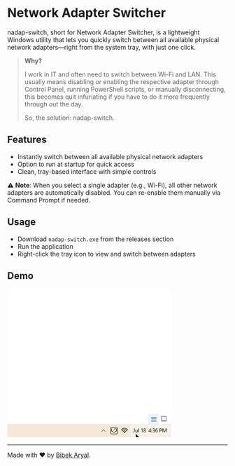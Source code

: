 # Network Adapter Switcher

nadap-switch, short for Network Adapter Switcher, is a lightweight Windows utility that lets you quickly switch between all available physical network adapters—right from the system tray, with just one click.

> **Why?**
>
> I work in IT and often need to switch between Wi-Fi and LAN. This usually means disabling or enabling the respective adapter through Control Panel, running PowerShell scripts, or manually disconnecting, this becomes quit infuriating if you have to do it more frequently through out the day.
>
> So, the solution: nadap-switch.

## Features

- Instantly switch between all available physical network adapters
- Option to run at startup for quick access
- Clean, tray-based interface with simple controls

⚠️ **Note**: When you select a single adapter (e.g., Wi-Fi), all other network adapters are automatically disabled. You can re-enable them manually via Command Prompt if needed.

## Usage

- Download `nadap-switch.exe` from the releases section
- Run the application
- Right-click the tray icon to view and switch between adapters

## Demo

![ndap-switch app demo](demo.gif)

---

Made with ❤️ by [Bibek Aryal](https://bibeka.com.np/).
